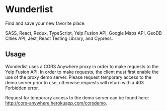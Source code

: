 # Wunderlist

Find and save your new favorite place.

SASS, React, Redux, TypeScript, Yelp Fusion API, Google Maps API, GeoDB Cities API, Jest, React Testing Library, and Cypress.

## Usage

Wunderlist uses a CORS Anywhere proxy in order to make requests to the Yelp Fusion API. In order to make requests, the client must first enable the use of the proxy demo server. Please request temporary access to the demo server prior to use, otherwise requests will return with a 403 Forbidden error.

Request for temporary access to the demo server can be found here: http://cors-anywhere.herokuapp.com/corsdemo.
